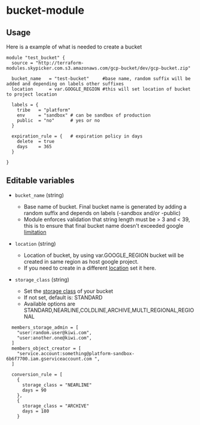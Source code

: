 # bucket-module


## Usage
Here is a example of what is needed to create a bucket 
```hcl-terraform
module "test_bucket" {
  source = "http://terraform-modules.skypicker.com.s3.amazonaws.com/gcp-bucket/dev/gcp-bucket.zip"

  bucket_name   = "test-bucket"     #base name, random suffix will be added and depending on labels other suffixes
  location      = var.GOOGLE_REGION #this will set location of bucket to project location

  labels = {
    tribe   = "platform" 
    env     = "sandbox" # can be sandbox of production
    public  = "no"      # yes or no
  }

  expiration_rule = {   # expiration policy in days
    delete  = true
    days    = 365
  }

}
```
## Editable variables

* `bucket_name` (string)
    * Base name of bucket. Final bucket name is generated by adding a random suffix and depends on labels (-sandbox and/or -public)
    * Module enforces validation that string length must be > 3 and < 39, this is to ensure that final bucket name doesn't exceeded google [limitation](https://cloud.google.com/storage/docs/naming-buckets)

* `location` (string)   
    * Location of bucket, by using var.GOOGLE_REGION bucket will be created in same region as host google project.
    * If you need to create in a different [location](https://cloud.google.com/storage/docs/locations) set it here.

* `storage_class` (string)  
    * Set the [storage class](https://cloud.google.com/storage/docs/storage-classes) of your bucket
    * If not set, default is: STANDARD
    * Available options are STANDARD,NEARLINE,COLDLINE,ARCHIVE,MULTI_REGIONAL,REGIONAL
    
    

```hcl-terraform
  members_storage_admin = [
    "user:random.user@kiwi.com",
    "user:another.one@kiwi.com",
  ]
  members_object_creator = [
    "service.account:something@platform-sandbox-6b6f7700.iam.gserviceaccount.com ",
  ]

  conversion_rule = [
    {
      storage_class = "NEARLINE"
      days = 90
    },
    {
      storage_class = "ARCHIVE"
      days = 180
    }
```